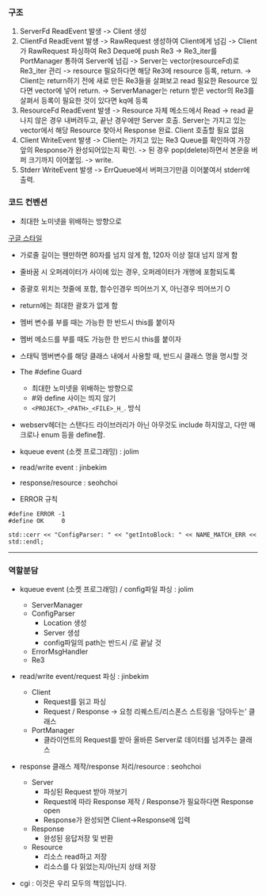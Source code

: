 ### 구조
1. ServerFd ReadEvent 발생 -> Client 생성
2. ClientFd ReadEvent 발생 -> RawRequest 생성하여 Client에게 넘김 -> Client가 RawRequest 파싱하여 Re3 Deque에 push Re3 -> Re3_iter를 PortManager 통하여 Server에 넘김 -> Server는 vector(resourceFd)로 Re3_iter 관리 -> resource 필요하다면 해당 Re3에 resource 등록, return. -> Client는 return하기 전에 새로 만든 Re3들을 살펴보고 read 필요한 Resource 있다면 vector에 넣어 return. -> ServerManager는 return 받은 vector의 Re3를 살펴서 등록이 필요한 것이 있다면 kq에 등록
3. ResourceFd ReadEvent 발생 -> Resource 자체 메소드에서 Read -> read 끝나지 않은 경우 내버려두고, 끝난 경우에만 Server 호출. Server는 가지고 있는 vector에서 해당 Resource 찾아서 Response 완료. Client 호출할 필요 없음
4. Client WriteEvent 발생 -> Client는 가지고 있는 Re3 Queue를 확인하여 가장 앞의 Response가 완성되어있는지 확인. -> 된 경우 pop(delete)하면서 본문을 버퍼 크기까지 이어붙임. -> write.
5. Stderr WriteEvent 발생 -> ErrQueue에서 버퍼크기만큼 이어붙여서 stderr에 출력.

### 코드 컨벤션
- 최대한 노미넷을 위배하는 방향으로

[구글 스타일](https://google.github.io/styleguide/cppguide.html#The__define_Guard)

- 가로줄 길이는 웬만하면 80자를 넘지 않게 함, 120자 이상 절대 넘지 않게 함
- 줄바꿈 시 오퍼레이터가 사이에 있는 경우, 오퍼레이터가 개행에 포함되도록

- 중괄호 위치는 첫줄에 포함, 함수인경우 띄어쓰기 X, 아닌경우 띄어쓰기 O
- return에는 최대한 괄호가 없게 함

- 멤버 변수를 부를 때는 가능한 한 반드시 this를 붙이자
- 멤버 메소드를 부를 때도 가능한 한 반드시 this를 붙이자
- 스태틱 멤버변수를 해당 클래스 내에서 사용할 때, 반드시 클래스 명을 명시할 것

- The #define Guard
	- 최대한 노미넷을 위배하는 방향으로
	- #와 define 사이는 띄지 않기
	- `<PROJECT>_<PATH>_<FILE>_H_`. 방식

- webserv헤더는 스탠다드 라이브러리가 아닌 아무것도 include 하지않고, 다만 매크로나 enum 등을 define함.

- kqueue event (소켓 프로그래밍) : jolim
- read/write event : jinbekim
- response/resource : seohchoi
- ERROR 규칙
```
#define ERROR -1
#define OK     0
```

```
std::cerr << "ConfigParser: " << "getIntoBlock: " << NAME_MATCH_ERR << std::endl;
```

---

### 역할분담

- kqueue event (소켓 프로그래밍) / config파일 파싱 : jolim
	- ServerManager
	- ConfigParser
		- Location 생성
		- Server 생성
		- config파일의 path는 반드시 /로 끝날 것
	- ErrorMsgHandler
	- Re3


- read/write event/request 파싱 : jinbekim
	- Client
		- Request를 읽고 파싱
		- Request / Response -> 요청 리퀘스트/리스폰스 스트링을 '담아두는' 클래스
	- PortManager
		- 클라이언트의 Request를 받아 올바른 Server로 데이터를 넘겨주는 클래스


- response 클래스 제작/response 처리/resource : seohchoi
	- Server
		- 파싱된 Request 받아 까보기
		- Request에 따라 Response 제작 / Response가 필요하다면 Response open
		- Response가 완성되면 Client->Response에 입력
	- Response
		- 완성된 응답저장 및 반환
	- Resource
		- 리소스 read하고 저장
		- 리소스를 다 읽었는지/아닌지 상태 저장

- cgi : 이것은 우리 모두의 책임입니다.
